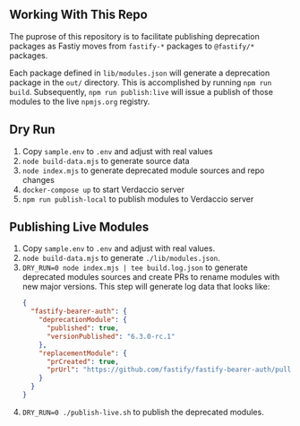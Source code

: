 ## Working With This Repo

The puprose of this repository is to facilitate publishing deprecation
packages as Fastiy moves from `fastify-*` packages to `@fastify/*` packages.

Each package defined in `lib/modules.json` will generate a deprecation package
in the `out/` directory. This is accomplished by running `npm run build`.
Subsequently, `npm run publish:live` will issue a publish of those modules
to the live `npmjs.org` registry.

## Dry Run

1. Copy `sample.env` to `.env` and adjust with real values
1. `node build-data.mjs` to generate source data
1. `node index.mjs` to generate deprecated module sources and repo changes
1. `docker-compose up` to start Verdaccio server
1. `npm run publish-local` to publish modules to Verdaccio server

## Publishing Live Modules

1. Copy `sample.env` to `.env` and adjust with real values.
1. `node build-data.mjs` to generate `./lib/modules.json`.
1. `DRY_RUN=0 node index.mjs | tee build.log.json` to generate deprecated modules
    sources and create PRs to rename modules with new major versions. This step
    will generate log data that looks like:
    ```json
    {
      "fastify-bearer-auth": {
        "deprecationModule": {
          "published": true,
          "versionPublished": "6.3.0-rc.1"
        },
        "replacementModule": {
          "prCreated": true,
          "prUrl": "https://github.com/fastify/fastify-bearer-auth/pull/127"
        }
      }
    }
    ```
1. `DRY_RUN=0 ./publish-live.sh` to publish the deprecated modules.


